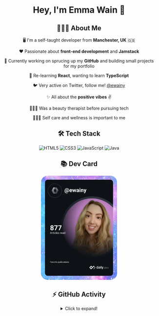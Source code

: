 <div align="center">
  
  # Hey, I'm Emma Wain 👋


## 👩🏼‍💻 About Me

🖥  I'm a self-taught developer from **Manchester, UK** 🇬🇧

❤️ Passionate about **front-end development** and **Jamstack**

💼 Currently working on sprucing up my **GitHub** and building small projects for my portfolio

🌱 Re-learning **React**, wanting to learn **TypeScript**

🐦 Very active on Twitter, follow me! [@ewainy](https://twitter.com/ewainy) 

✨ All about the **positive vibes** ✌️

💆🏼‍♀️ Was a beauty therapist before pursuing tech

🧘🏼‍♀️ Self care and wellness is important to me 

## 🛠 Tech Stack

<img alt="HTML5" src="https://img.shields.io/badge/html5-%23f4c5ff.svg?style=for-the-badge&logo=html5&logoColor=000000"/>
<img alt="CSS3" src="https://img.shields.io/badge/css3-%23cdc9ff.svg?style=for-the-badge&logo=css3&logoColor=000000"/>
<img alt="JavaScript" src="https://img.shields.io/badge/javascript-%23c7e2ff.svg?style=for-the-badge&logo=javascript&logoColor=000000"/>
<img alt="Java" src="https://img.shields.io/badge/java-%23c2fffb.svg?style=for-the-badge&logo=java&logoColor=000000"/>


## 📚 Dev Card
<a href="https://app.daily.dev/ewainy"><img src="https://github.com/ewainy/ewainy/blob/main/devcard.svg" width="250" alt="my dev card which shows a picture of me and shows articles read and favourite tech categories from the platform daily dev"/></a>


## ⚡ GitHub Activity

<details>
  <summary>Click to expand!</summary>
  
<!--START_SECTION:activity-->
1. 🗣 Commented on [#29](https://github.com/FrancescoXX/free-Web3-resources/issues/29) in [FrancescoXX/free-Web3-resources](https://github.com/FrancescoXX/free-Web3-resources)
2. 🗣 Commented on [#32](https://github.com/FrancescoXX/free-Web3-resources/issues/32) in [FrancescoXX/free-Web3-resources](https://github.com/FrancescoXX/free-Web3-resources)
3. 🎉 Merged PR [#17](https://github.com/ewainy/myblog/pull/17) in [ewainy/myblog](https://github.com/ewainy/myblog)
4. 💪 Opened PR [#17](https://github.com/ewainy/myblog/pull/17) in [ewainy/myblog](https://github.com/ewainy/myblog)
5. ❗️ Closed issue [#13](https://github.com/ewainy/myblog/issues/13) in [ewainy/myblog](https://github.com/ewainy/myblog)
<!--END_SECTION:activity-->

</details>



</div>

